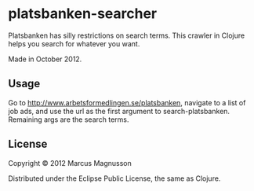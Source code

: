 # platsbanken-searcher

Platsbanken has silly restrictions on search terms. This crawler in Clojure helps you search for whatever you want.

Made in October 2012.

## Usage

Go to http://www.arbetsformedlingen.se/platsbanken, navigate to a list of job ads, and use the url as the first argument to search-platsbanken. Remaining args are the search terms.

## License

Copyright © 2012 Marcus Magnusson

Distributed under the Eclipse Public License, the same as Clojure.
